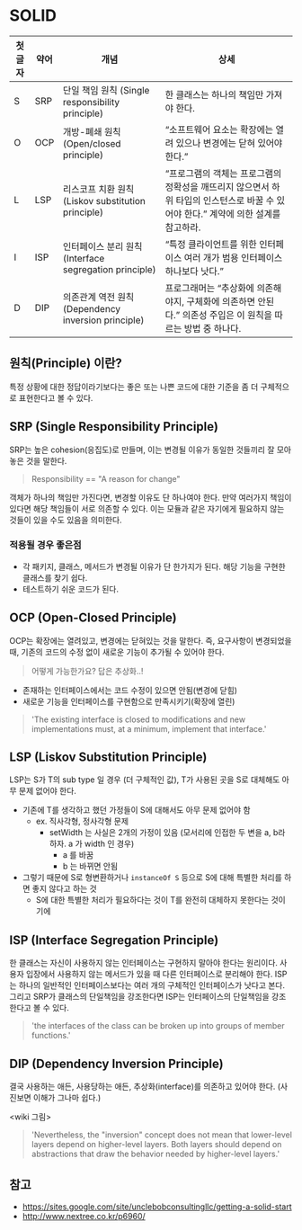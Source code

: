 # SOLID

|첫글자|약어|개념|상세|
| --- | ---- | ------------------------ | ------------------------------------------------------- |
S|	SRP	| 단일 책임 원칙 (Single responsibility principle) | 한 클래스는 하나의 책임만 가져야 한다.
O|	OCP	| 개방-폐쇄 원칙 (Open/closed principle) | “소프트웨어 요소는 확장에는 열려 있으나 변경에는 닫혀 있어야 한다.”
L|	LSP	| 리스코프 치환 원칙 (Liskov substitution principle) |“프로그램의 객체는 프로그램의 정확성을 깨뜨리지 않으면서 하위 타입의 인스턴스로 바꿀 수 있어야 한다.” 계약에 의한 설계를 참고하라.
I|	ISP	| 인터페이스 분리 원칙 (Interface segregation principle)|“특정 클라이언트를 위한 인터페이스 여러 개가 범용 인터페이스 하나보다 낫다.”
D|	DIP	|의존관계 역전 원칙 (Dependency inversion principle)|프로그래머는 “추상화에 의존해야지, 구체화에 의존하면 안된다.” 의존성 주입은 이 원칙을 따르는 방법 중 하나다.

## 원칙(Principle) 이란?
특정 상황에 대한 정답이라기보다는 좋은 또는 나쁜 코드에 대한 기준을 좀 더 구체적으로 표현한다고 볼 수 있다.

## SRP (Single Responsibility Principle)
SRP는 높은 cohesion(응집도)로 만들며, 이는 변경될 이유가 동일한 것들끼리 잘 모아놓은 것을 말한다.

> Responsibility == "A reason for change"

객체가 하나의 책임만 가진다면, 변경할 이유도 단 하나여야 한다. 만약 여러가지 책임이 있다면 해당 책임들이 서로 의존할 수 있다. 이는 모듈과 같은 자기에게 필요하지 않는 것들이 있을 수도 있음을 의미한다.

### 적용될 경우 좋은점
- 각 패키지, 클래스, 메서드가 변경될 이유가 단 한가지가 된다. 해당 기능을 구현한 클래스를 찾기 쉽다.
- 테스트하기 쉬운 코드가 된다.


## OCP (Open-Closed Principle)
OCP는 확장에는 열려있고, 변경에는 닫혀있는 것을 말한다. 즉, 요구사항이 변경되었을 때, 기존의 코드의 수정 없이 새로운 기능이 추가될 수 있어야 한다.

> 어떻게 가능한가요? 답은 추상화..!

- 존재하는 인터페이스에서는 코드 수정이 있으면 안됨(변경에 닫힘)
- 새로운 기능을 인터페이스를 구현함으로 만족시키기(확장에 열린)

> 'The existing interface is closed to modifications and new implementations must, at a minimum, implement that interface.'


## LSP (Liskov Substitution Principle)
LSP는 S가 T의 sub type 일 경우 (더 구체적인 값), T가 사용된 곳을 S로 대체해도 아무 문제 없어야 한다.
- 기존에 T를 생각하고 했던 가정들이 S에 대해서도 아무 문제 없어야 함
    - ex. 직사각형, 정사각형 문제
        - setWidth 는 사실은 2개의 가정이 있음 (모서리에 인접한 두 변을 a, b라 하자. a 가 width 인 경우)
            - a 를 바꿈
            - b 는 바뀌면 안됨
- 그렇기 때문에 S로 형변환하거나 `instanceOf S` 등으로 S에 대해 특별한 처리를 하면 좋지 않다고 하는 것
    - S에 대한 특별한 처리가 필요하다는 것이 T를 완전히 대체하지 못한다는 것이기에


## ISP (Interface Segregation Principle)
한 클래스는 자신이 사용하지 않는 인터페이스는 구현하지 말아야 한다는 원리이다. 사용자 입장에서 사용하지 않는 메서드가 있을 때 다른 인터페이스로 분리해야 한다. ISP는 하나의 일반적인 인터페이스보다는 여러 개의 구체적인 인터페이스가 낫다고 본다. 그리고 SRP가 클래스의 단일책임을 강조한다면 ISP는 인터페이스의 단일책임을 강조한다고 볼 수 있다.

> 'the interfaces of the class can be broken up into groups of member functions.'

## DIP (Dependency Inversion Principle)
결국 사용하는 애든, 사용당하는 애든, 추상화(interface)를 의존하고 있어야 한다. (사진보면 이해가 그나마 쉽다.)

<wiki 그림>

> 'Nevertheless, the "inversion" concept does not mean that lower-level layers depend on higher-level layers. Both layers should depend on abstractions that draw the behavior needed by higher-level layers.'

## 참고
- https://sites.google.com/site/unclebobconsultingllc/getting-a-solid-start
- http://www.nextree.co.kr/p6960/
